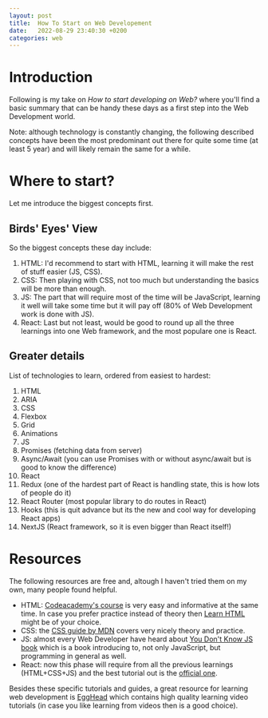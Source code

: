 ```yaml
---
layout: post
title:  How To Start on Web Developement
date:   2022-08-29 23:40:30 +0200
categories: web
---
```

# Introduction
Following is my take on _How to start developing on Web?_ where you'll find a basic summary that can be handy these days as a first step into the Web Development world.

Note: although technology is constantly changing, the following described concepts have been the most predominant out there for quite some time (at least 5 year) and will likely remain the same for a while.

# Where to start?

Let me introduce the biggest concepts first.

## Birds' Eyes' View

So the biggest concepts these day include:

1. HTML: I'd recommend to start with HTML, learning it will make the rest of stuff easier (JS, CSS). 
2. CSS: Then playing with CSS, not too much but understanding the basics will be more than enough. 
3. JS: The part that will require most of the time will be JavaScript, learning it well will take some time but it will pay off (80% of Web Development work is done with JS). 
4. React: Last but not least, would be good to round up all the three learnings into one Web framework, and the most populare one is React.

## Greater details

List of technologies to learn, ordered from easiest to hardest:

1. HTML
1. ARIA
1. CSS
1. Flexbox
1. Grid
1. Animations
1. JS
1. Promises (fetching data from server)
1. Async/Await (you can use Promises with or without async/await but is good to know the difference)
1. React
1. Redux (one of the hardest part of React is handling state, this is how lots of people do it)
1. React Router (most popular library to do routes in React)
1. Hooks (this is quit advance but its the new and cool way for developing React apps)
1. NextJS (React framework, so it is even bigger than React itself!)

# Resources

The following resources are free and, altough I haven't tried them on my own, many people found helpful.

* HTML: [Codeacademy's course](https://www.codecademy.com/learn/learn-html) is very easy and informative at the same time. In case you prefer practice instead of theory then [Learn HTML](https://www.learn-html.org) might be of your choice.
* CSS: the [CSS guide by MDN](https://developer.mozilla.org/en-US/docs/Learn/CSS/First_steps) covers very nicely theory and practice.
* JS: almost every Web Developer have heard about [You Don't Know JS book](https://github.com/getify/You-Dont-Know-JS) which is a book introducing to, not only JavaScript, but programming in general as well.
* React: now this phase will require from all the previous learnings (HTML+CSS+JS) and the best tutorial out is the [official one](https://reactjs.org/tutorial/tutorial.html).

Besides these specific tutorials and guides, a great resource for learning web development is [EggHead](https://egghead.io) which contains high quality learning video tutorials (in case you like learning from videos then is a good choice).
